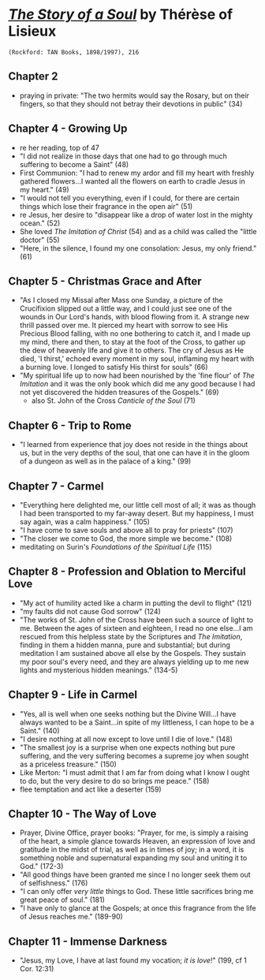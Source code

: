 
# [*The Story of a Soul*](https://www.amazon.com/Story-Soul-Autobiography-Translation-Manuscripts/dp/0935216588) by Thérèse of Lisieux

`(Rockford: TAN Books, 1898/1997), 216`

## Chapter 2
- praying in private: "The two hermits would say the Rosary, but on their fingers, so that they should not betray their devotions in public" (34)

## Chapter 4 - Growing Up
- re her reading, top of 47
- "I did not realize in those days that one had to go through much suffering to become a Saint" (48)
- First Communion: "I had to renew my ardor and fill my heart with freshly gathered flowers...I wanted all the flowers on earth to cradle Jesus in my heart." (49)
- "I would not tell you everything, even if I could, for there are certain things which lose their fragrance in the open air" (51)
- re Jesus, her desire to "disappear like a drop of water lost in the mighty ocean." (52)
- She loved *The Imitation of Christ* (54) and as a child was called the "little doctor" (55)
- "Here, in the silence, I found my one consolation: Jesus, my only friend." (61)

## Chapter 5 - Christmas Grace and After
- "As I closed my Missal after Mass one Sunday, a picture of the Crucifixion slipped out a little way, and I could just see one of the wounds in Our Lord's hands, with blood flowing from it. A strange new thrill passed over me. It pierced my heart with sorrow to see His Precious Blood falling, with no one bothering to catch it, and I made up my mind, there and then, to stay at the foot of the Cross, to gather up the dew of heavenly life and give it to others. The cry of Jesus as He died, 'I thirst,' echoed every moment in my soul, inflaming my heart with a burning love. I longed to satisfy His thirst for souls" (66)
- "My spiritual life up to now had been nourished by the 'fine flour' of *The Imitation* and it was the only book which did me any good because I had not yet discovered the hidden treasures of the Gospels." (69)
  - also St. John of the Cross *Canticle of the Soul* (71)

## Chapter 6 - Trip to Rome
- "I learned from experience that joy does not reside in the things about us, but in the very depths of the soul, that one can have it in the gloom of a dungeon as well as in the palace of a king." (99)

## Chapter 7 - Carmel
- "Everything here delighted me, our little cell most of all; it was as though I had been transported to my far-away desert. But my happiness, I must say again, was a calm happiness." (105)
- "I have come to save souls and above all to pray for priests" (107)
- "The closer we come to God, the more simple we become." (108)
- meditating on Surin's *Foundations of the Spiritual Life* (115)

## Chapter 8 - Profession and Oblation to Merciful Love
- "My act of humility acted like a charm in putting the devil to flight" (121)
- "my faults did not cause God sorrow" (124)
- "The works of St. John of the Cross have been such a source of light to me. Between the ages of sixteen and eighteen, I read no one else...I am rescued from this helpless state by the Scriptures and *The Imitation*, finding in them a hidden manna, pure and substantial; but during meditation I am sustained above all else by the Gospels. They sustain my poor soul's every need, and they are always yielding up to me new lights and mysterious hidden meanings." (134-5)

## Chapter 9 - Life in Carmel
- "Yes, all is well when one seeks nothing but the Divine Will...I have always wanted to be a Saint...in spite of my littleness, I can hope to be a Saint." (140)
- "I desire nothing at all now except to love until I die of love." (148)
- "The smallest joy is a surprise when one expects nothing but pure suffering, and the very suffering becomes a supreme joy when sought as a priceless treasure." (150)
- Like Merton: "I must admit that I am far from doing what I know I ought to do, but the very desire to do so brings me peace." (158)
- flee temptation and act like a deserter (159)

## Chapter 10 - The Way of Love
- Prayer, Divine Office, prayer books: "Prayer, for me, is simply a raising of the heart, a simple glance towards Heaven, an expression of love and gratitude in the midst of trial, as well as in times of joy; in a word, it is something noble and supernatural expanding my soul and uniting it to God." (172-3)
- "All good things have been granted me since I no longer seek them out of selfishness." (176)
- "I can only offer *very little* things to God. These little sacrifices bring me great peace of soul." (181)
- "I have only to glance at the Gospels; at once this fragrance from the life of Jesus reaches me." (189-90)

## Chapter 11 - Immense Darkness
- "Jesus, my Love, I have at last found my vocation; *it is love*!" (199, cf 1 Cor. 12:31)
